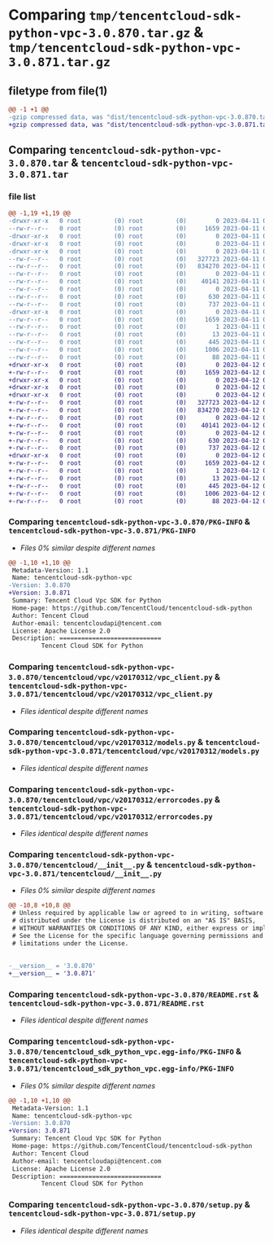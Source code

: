 # Comparing `tmp/tencentcloud-sdk-python-vpc-3.0.870.tar.gz` & `tmp/tencentcloud-sdk-python-vpc-3.0.871.tar.gz`

## filetype from file(1)

```diff
@@ -1 +1 @@
-gzip compressed data, was "dist/tencentcloud-sdk-python-vpc-3.0.870.tar", last modified: Tue Apr 11 04:03:55 2023, max compression
+gzip compressed data, was "dist/tencentcloud-sdk-python-vpc-3.0.871.tar", last modified: Wed Apr 12 00:47:14 2023, max compression
```

## Comparing `tencentcloud-sdk-python-vpc-3.0.870.tar` & `tencentcloud-sdk-python-vpc-3.0.871.tar`

### file list

```diff
@@ -1,19 +1,19 @@
-drwxr-xr-x   0 root         (0) root         (0)        0 2023-04-11 04:03:55.000000 tencentcloud-sdk-python-vpc-3.0.870/
--rw-r--r--   0 root         (0) root         (0)     1659 2023-04-11 04:03:55.000000 tencentcloud-sdk-python-vpc-3.0.870/PKG-INFO
-drwxr-xr-x   0 root         (0) root         (0)        0 2023-04-11 04:03:55.000000 tencentcloud-sdk-python-vpc-3.0.870/tencentcloud/
-drwxr-xr-x   0 root         (0) root         (0)        0 2023-04-11 04:03:55.000000 tencentcloud-sdk-python-vpc-3.0.870/tencentcloud/vpc/
-drwxr-xr-x   0 root         (0) root         (0)        0 2023-04-11 04:03:55.000000 tencentcloud-sdk-python-vpc-3.0.870/tencentcloud/vpc/v20170312/
--rw-r--r--   0 root         (0) root         (0)   327723 2023-04-11 04:03:55.000000 tencentcloud-sdk-python-vpc-3.0.870/tencentcloud/vpc/v20170312/vpc_client.py
--rw-r--r--   0 root         (0) root         (0)   834270 2023-04-11 04:03:55.000000 tencentcloud-sdk-python-vpc-3.0.870/tencentcloud/vpc/v20170312/models.py
--rw-r--r--   0 root         (0) root         (0)        0 2023-04-11 04:03:55.000000 tencentcloud-sdk-python-vpc-3.0.870/tencentcloud/vpc/v20170312/__init__.py
--rw-r--r--   0 root         (0) root         (0)    40141 2023-04-11 04:03:55.000000 tencentcloud-sdk-python-vpc-3.0.870/tencentcloud/vpc/v20170312/errorcodes.py
--rw-r--r--   0 root         (0) root         (0)        0 2023-04-11 04:03:55.000000 tencentcloud-sdk-python-vpc-3.0.870/tencentcloud/vpc/__init__.py
--rw-r--r--   0 root         (0) root         (0)      630 2023-04-11 04:03:55.000000 tencentcloud-sdk-python-vpc-3.0.870/tencentcloud/__init__.py
--rw-r--r--   0 root         (0) root         (0)      737 2023-04-11 04:03:55.000000 tencentcloud-sdk-python-vpc-3.0.870/README.rst
-drwxr-xr-x   0 root         (0) root         (0)        0 2023-04-11 04:03:55.000000 tencentcloud-sdk-python-vpc-3.0.870/tencentcloud_sdk_python_vpc.egg-info/
--rw-r--r--   0 root         (0) root         (0)     1659 2023-04-11 04:03:55.000000 tencentcloud-sdk-python-vpc-3.0.870/tencentcloud_sdk_python_vpc.egg-info/PKG-INFO
--rw-r--r--   0 root         (0) root         (0)        1 2023-04-11 04:03:55.000000 tencentcloud-sdk-python-vpc-3.0.870/tencentcloud_sdk_python_vpc.egg-info/dependency_links.txt
--rw-r--r--   0 root         (0) root         (0)       13 2023-04-11 04:03:55.000000 tencentcloud-sdk-python-vpc-3.0.870/tencentcloud_sdk_python_vpc.egg-info/top_level.txt
--rw-r--r--   0 root         (0) root         (0)      445 2023-04-11 04:03:55.000000 tencentcloud-sdk-python-vpc-3.0.870/tencentcloud_sdk_python_vpc.egg-info/SOURCES.txt
--rw-r--r--   0 root         (0) root         (0)     1006 2023-04-11 04:03:55.000000 tencentcloud-sdk-python-vpc-3.0.870/setup.py
--rw-r--r--   0 root         (0) root         (0)       88 2023-04-11 04:03:55.000000 tencentcloud-sdk-python-vpc-3.0.870/setup.cfg
+drwxr-xr-x   0 root         (0) root         (0)        0 2023-04-12 00:47:14.000000 tencentcloud-sdk-python-vpc-3.0.871/
+-rw-r--r--   0 root         (0) root         (0)     1659 2023-04-12 00:47:14.000000 tencentcloud-sdk-python-vpc-3.0.871/PKG-INFO
+drwxr-xr-x   0 root         (0) root         (0)        0 2023-04-12 00:47:14.000000 tencentcloud-sdk-python-vpc-3.0.871/tencentcloud/
+drwxr-xr-x   0 root         (0) root         (0)        0 2023-04-12 00:47:14.000000 tencentcloud-sdk-python-vpc-3.0.871/tencentcloud/vpc/
+drwxr-xr-x   0 root         (0) root         (0)        0 2023-04-12 00:47:14.000000 tencentcloud-sdk-python-vpc-3.0.871/tencentcloud/vpc/v20170312/
+-rw-r--r--   0 root         (0) root         (0)   327723 2023-04-12 00:47:14.000000 tencentcloud-sdk-python-vpc-3.0.871/tencentcloud/vpc/v20170312/vpc_client.py
+-rw-r--r--   0 root         (0) root         (0)   834270 2023-04-12 00:47:14.000000 tencentcloud-sdk-python-vpc-3.0.871/tencentcloud/vpc/v20170312/models.py
+-rw-r--r--   0 root         (0) root         (0)        0 2023-04-12 00:47:14.000000 tencentcloud-sdk-python-vpc-3.0.871/tencentcloud/vpc/v20170312/__init__.py
+-rw-r--r--   0 root         (0) root         (0)    40141 2023-04-12 00:47:14.000000 tencentcloud-sdk-python-vpc-3.0.871/tencentcloud/vpc/v20170312/errorcodes.py
+-rw-r--r--   0 root         (0) root         (0)        0 2023-04-12 00:47:14.000000 tencentcloud-sdk-python-vpc-3.0.871/tencentcloud/vpc/__init__.py
+-rw-r--r--   0 root         (0) root         (0)      630 2023-04-12 00:47:14.000000 tencentcloud-sdk-python-vpc-3.0.871/tencentcloud/__init__.py
+-rw-r--r--   0 root         (0) root         (0)      737 2023-04-12 00:47:14.000000 tencentcloud-sdk-python-vpc-3.0.871/README.rst
+drwxr-xr-x   0 root         (0) root         (0)        0 2023-04-12 00:47:14.000000 tencentcloud-sdk-python-vpc-3.0.871/tencentcloud_sdk_python_vpc.egg-info/
+-rw-r--r--   0 root         (0) root         (0)     1659 2023-04-12 00:47:14.000000 tencentcloud-sdk-python-vpc-3.0.871/tencentcloud_sdk_python_vpc.egg-info/PKG-INFO
+-rw-r--r--   0 root         (0) root         (0)        1 2023-04-12 00:47:14.000000 tencentcloud-sdk-python-vpc-3.0.871/tencentcloud_sdk_python_vpc.egg-info/dependency_links.txt
+-rw-r--r--   0 root         (0) root         (0)       13 2023-04-12 00:47:14.000000 tencentcloud-sdk-python-vpc-3.0.871/tencentcloud_sdk_python_vpc.egg-info/top_level.txt
+-rw-r--r--   0 root         (0) root         (0)      445 2023-04-12 00:47:14.000000 tencentcloud-sdk-python-vpc-3.0.871/tencentcloud_sdk_python_vpc.egg-info/SOURCES.txt
+-rw-r--r--   0 root         (0) root         (0)     1006 2023-04-12 00:47:14.000000 tencentcloud-sdk-python-vpc-3.0.871/setup.py
+-rw-r--r--   0 root         (0) root         (0)       88 2023-04-12 00:47:14.000000 tencentcloud-sdk-python-vpc-3.0.871/setup.cfg
```

### Comparing `tencentcloud-sdk-python-vpc-3.0.870/PKG-INFO` & `tencentcloud-sdk-python-vpc-3.0.871/PKG-INFO`

 * *Files 0% similar despite different names*

```diff
@@ -1,10 +1,10 @@
 Metadata-Version: 1.1
 Name: tencentcloud-sdk-python-vpc
-Version: 3.0.870
+Version: 3.0.871
 Summary: Tencent Cloud Vpc SDK for Python
 Home-page: https://github.com/TencentCloud/tencentcloud-sdk-python
 Author: Tencent Cloud
 Author-email: tencentcloudapi@tencent.com
 License: Apache License 2.0
 Description: ============================
         Tencent Cloud SDK for Python
```

### Comparing `tencentcloud-sdk-python-vpc-3.0.870/tencentcloud/vpc/v20170312/vpc_client.py` & `tencentcloud-sdk-python-vpc-3.0.871/tencentcloud/vpc/v20170312/vpc_client.py`

 * *Files identical despite different names*

### Comparing `tencentcloud-sdk-python-vpc-3.0.870/tencentcloud/vpc/v20170312/models.py` & `tencentcloud-sdk-python-vpc-3.0.871/tencentcloud/vpc/v20170312/models.py`

 * *Files identical despite different names*

### Comparing `tencentcloud-sdk-python-vpc-3.0.870/tencentcloud/vpc/v20170312/errorcodes.py` & `tencentcloud-sdk-python-vpc-3.0.871/tencentcloud/vpc/v20170312/errorcodes.py`

 * *Files identical despite different names*

### Comparing `tencentcloud-sdk-python-vpc-3.0.870/tencentcloud/__init__.py` & `tencentcloud-sdk-python-vpc-3.0.871/tencentcloud/__init__.py`

 * *Files 0% similar despite different names*

```diff
@@ -10,8 +10,8 @@
 # Unless required by applicable law or agreed to in writing, software
 # distributed under the License is distributed on an "AS IS" BASIS,
 # WITHOUT WARRANTIES OR CONDITIONS OF ANY KIND, either express or implied.
 # See the License for the specific language governing permissions and
 # limitations under the License.
 
 
-__version__ = '3.0.870'
+__version__ = '3.0.871'
```

### Comparing `tencentcloud-sdk-python-vpc-3.0.870/README.rst` & `tencentcloud-sdk-python-vpc-3.0.871/README.rst`

 * *Files identical despite different names*

### Comparing `tencentcloud-sdk-python-vpc-3.0.870/tencentcloud_sdk_python_vpc.egg-info/PKG-INFO` & `tencentcloud-sdk-python-vpc-3.0.871/tencentcloud_sdk_python_vpc.egg-info/PKG-INFO`

 * *Files 0% similar despite different names*

```diff
@@ -1,10 +1,10 @@
 Metadata-Version: 1.1
 Name: tencentcloud-sdk-python-vpc
-Version: 3.0.870
+Version: 3.0.871
 Summary: Tencent Cloud Vpc SDK for Python
 Home-page: https://github.com/TencentCloud/tencentcloud-sdk-python
 Author: Tencent Cloud
 Author-email: tencentcloudapi@tencent.com
 License: Apache License 2.0
 Description: ============================
         Tencent Cloud SDK for Python
```

### Comparing `tencentcloud-sdk-python-vpc-3.0.870/setup.py` & `tencentcloud-sdk-python-vpc-3.0.871/setup.py`

 * *Files identical despite different names*

